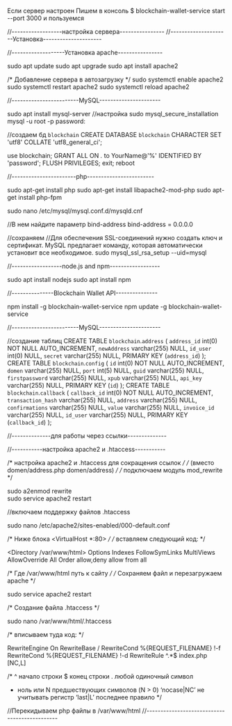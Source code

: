 ﻿Если сервер настроен 
Пишем в консоль
$ blockchain-wallet-service start --port 3000
и пользуемся

//------------------настройка сервера----------------
//---------------------Установка---------------------

//-------------------Установка apache----------------

sudo apt update
sudo apt upgrade
sudo apt install apache2

/* Добавление сервера в автозагрузку */
sudo systemctl enable apache2
sudo systemctl restart apache2
sudo systemctl reload apache2

//------------------------MySQL----------------------

sudo apt install mysql-server
//настройка
sudo mysql_secure_installation
mysql -u root -p
password:

//создаем бд `blockchain` 
CREATE DATABASE `blockchain` CHARACTER SET 'utf8' COLLATE 'utf8_general_ci';

use blockchain;
GRANT ALL ON *.* to YourName@'%' IDENTIFIED BY 'password'; 
FLUSH PRIVILEGES;
exit;
reboot

//-----------------------php------------------------

sudo apt-get install php
sudo apt-get install libapache2-mod-php
sudo apt-get install php-fpm

sudo nano /etc/mysql/mysql.conf.d/mysqld.cnf

//В нем найдите параметр bind-address
bind-address            = 0.0.0.0

//сохраняем
//Для обеспечения SSL-соединений нужно создать ключ и сертификат. MySQL предлагает команду, которая автоматически установит все необходимое.
sudo mysql_ssl_rsa_setup --uid=mysql

//------------------node.js and npm------------------

sudo apt install nodejs
sudo apt install npm

//---------------Blockchain Wallet API---------------

npm install -g blockchain-wallet-service
npm update -g blockchain-wallet-service

//------------------------MySQL----------------------

//создание таблиц
CREATE TABLE `blockchain`.`address`  (
  `address_id` int(0) NOT NULL AUTO_INCREMENT,
  `newAddress` varchar(255) NULL,
  `id_user` int(0) NULL,
  `secret` varchar(255) NULL,
  PRIMARY KEY (`address_id`)
);
CREATE TABLE `blockchain`.`config`  (
  `id` int(0) NOT NULL AUTO_INCREMENT,
  `domen` varchar(255) NULL,
  `port` int(5) NULL,
  `guid` varchar(255) NULL,
  `firstpassword` varchar(255) NULL,
  `xpub` varchar(255) NULL,
  `api_key` varchar(255) NULL,
  PRIMARY KEY (`id`)
);
CREATE TABLE `blockchain`.`callback`  (
  `callback_id` int(0) NOT NULL AUTO_INCREMENT,
  `transaction_hash` varchar(255) NULL,
  `address` varchar(255) NULL,
  `confirmations` varchar(255) NULL,
	`value` varchar(255) NULL,
  `invoice_id` varchar(255) NULL,
  `id_user` varchar(255) NULL,
  PRIMARY KEY (`callback_id`)
);

//--------------для работы через ссылки--------------

//-----------настройка apache2 и .htaccess-----------

/* настройка apache2 и .htaccess для сокращения ссылок */ 
/* (вместо domen/address.php domen/address) */
/* подключаем модуль mod_rewrite */

sudo a2enmod rewrite  
sudo service apache2 restart

//включаем поддержку файлов .htaccess

sudo nano /etc/apache2/sites-enabled/000-default.conf

/* Ниже блока <VirtualHost *:80> */
/* вставляем следующий код: */

<Directory /var/www/html> 
Options Indexes FollowSymLinks MultiViews
AllowOverride All
Order allow,deny
allow from all
</Directory>

/* Где /var/www/html путь к сайту */
/* Сохраняем файл и перезагружаем apache */

sudo service apache2 restart

/* Создание файла .htaccess */

sudo nano /var/www/html/.htaccess

/* вписываем туда код: */

RewriteEngine On
RewriteBase /
RewriteCond %{REQUEST_FILENAME} !-f
RewriteCond %{REQUEST_FILENAME} !-d
RewriteRule ^.*$ index.php [NC,L]

/* 
^ начало строки
$ конец строки
. любой одиночный символ
* ноль или N предшествующих символов (N > 0)
‘nocase|NC’ не учитывать регистр
‘last|L’ последнее правило 
*/

//Перекидываем php файлы в /var/www/html
//----------------------------------------------
